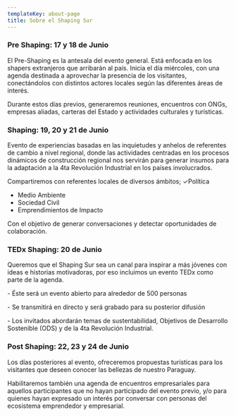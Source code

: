 ```yaml
---
templateKey: about-page
title: Sobre el Shaping Sur
---
```

### Pre Shaping: 17 y 18 de Junio

El Pre-Shaping es la antesala del evento general. Está enfocada en los shapers extranjeros que arribarán al país. Inicia el día miércoles, con una agenda destinada a aprovechar la presencia de los visitantes, conectándolos con distintos actores locales según las diferentes áreas de interés.

Durante estos días previos, generaremos reuniones, encuentros con ONGs, empresas aliadas, carteras del Estado y actividades culturales y turísticas.

### Shaping: 19, 20 y 21 de Junio

Evento de experiencias basadas en las inquietudes y anhelos de referentes de cambio a nivel regional, donde las actividades centradas en los procesos dinámicos de construcción regional nos servirán para generar insumos para la adaptación a la 4ta Revolución Industrial en los países involucrados.

Compartiremos con referentes locales de diversos ámbitos; ✓Política

* Medio Ambiente
* Sociedad Civil 
* Emprendimientos de Impacto

Con el objetivo de generar conversaciones y detectar oportunidades de colaboración.

### TEDx Shaping: 20 de Junio

Queremos que el Shaping Sur sea un canal para inspirar a más jóvenes con ideas e historias motivadoras, por eso incluimos un evento TEDx como parte de la agenda.

\- Éste será un evento abierto para alrededor de 500 personas

\- Se transmitirá en directo y será grabado para su posterior difusión

\- Los invitados abordarán temas de sustentabilidad, Objetivos de Desarrollo Sostenible (ODS) y de la 4ta Revolución Industrial.

### Post Shaping: 22, 23 y 24 de Junio

Los días posteriores al evento, ofreceremos propuestas turísticas para los visitantes que deseen conocer las bellezas de nuestro Paraguay.

Habilitaremos también una agenda de encuentros empresariales para aquellos participantes que no hayan participado del evento previo, y/o para quienes hayan expresado un interés por conversar con personas del ecosistema emprendedor y empresarial.

###
